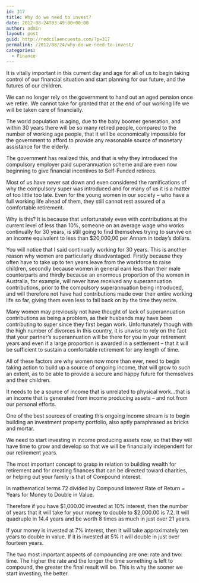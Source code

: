 ```yaml
---
id: 317
title: Why do we need to invest?
date: 2012-08-24T03:49:00+00:00
author: admin
layout: post
guid: http://redcilaencuesta.com/?p=317
permalink: /2012/08/24/why-do-we-need-to-invest/
categories:
  - Finance
---
```

It is vitally important in this current day and age for all of us to begin taking control of our financial situation and start planning for our future, and the futures of our children.

We can no longer rely on the government to hand out an aged pension once we retire. We cannot take for granted that at the end of our working life we will be taken care of financially.

The world population is aging, due to the baby boomer generation, and within 30 years there will be so many retired people, compared to the number of working age people, that it will be economically impossible for the government to afford to provide any reasonable source of monetary assistance for the elderly.

The government has realized this, and that is why they introduced the compulsory employer paid superannuation scheme and are even now beginning to give financial incentives to Self-Funded retirees.

Most of us have never sat down and even considered the ramifications of why the compulsory super was introduced and for many of us it is a matter of too little too late. Even for the young women in our society – who have a full working life ahead of them, they still cannot rest assured of a comfortable retirement.

Why is this? It is because that unfortunately even with contributions at the current level of less than 10%, someone on an average wage who works continually for 30 years, is still going to find themselves trying to survive on an income equivalent to less than $20,000,00 per Annam in today’s dollars.

You will notice that I said continually working for 30 years. This is another reason why women are particularly disadvantaged. Firstly because they often have to take up to ten years leave from the workforce to raise children, secondly because women in general earn less than their male counterparts and thirdly because an enormous proportion of the women in Australia, for example, will never have received any superannuation contributions, prior to the compulsory superannuation being introduced, and will therefore not have had contributions made over their entire working life so far, giving them even less to fall back on by the time they retire.

Many women may previously not have thought of lack of superannuation contributions as being a problem, as their husbands may have been contributing to super since they first began work. Unfortunately though with the high number of divorces in this country, it is unwise to rely on the fact that your partner’s superannuation will be there for you in your retirement years and even if a large proportion is awarded in a settlement – that it will be sufficient to sustain a comfortable retirement for any length of time.

All of these factors are why women now more than ever, need to begin taking action to build up a source of ongoing income, that will grow to such an extent, as to be able to provide a secure and happy future for themselves and their children.

It needs to be a source of income that is unrelated to physical work…that is an income that is generated from income producing assets – and not from our personal efforts.
  
One of the best sources of creating this ongoing income stream is to begin building an investment property portfolio, also aptly paraphrased as bricks and mortar.

We need to start investing in income producing assets now, so that they will have time to grow and develop so that we will be financially independent for our retirement years.

The most important concept to grasp in relation to building wealth for retirement and for creating finances that can be directed toward charities, or helping out your family is that of Compound interest.

In mathematical terms 72 divided by Compound Interest Rate of Return = Years for Money to Double in Value.

Therefore if you have $1,000.00 invested at 10% interest, then the number of years that it will take for your money to double to $2,000.00 is 7.2. It will quadruple in 14.4 years and be worth 8 times as much in just over 21 years.

If your money is invested at 7% interest, then it will take approximately ten years to double in value. If it is invested at 5% it will double in just over fourteen years.

The two most important aspects of compounding are one: rate and two: time. The higher the rate and the longer the time something is left to compound, the greater the final result will be. This is why the sooner we start investing, the better.